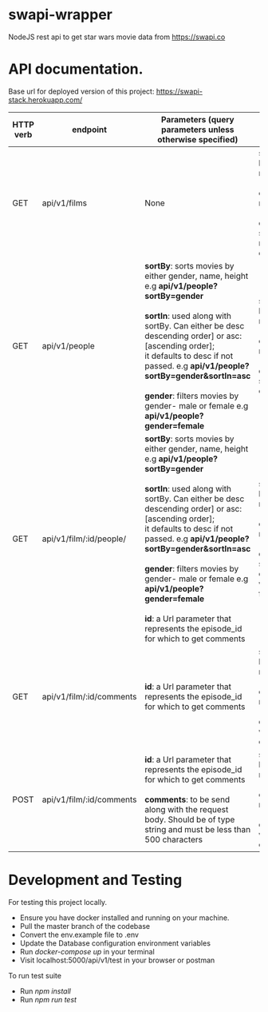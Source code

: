 # swapi-wrapper

NodeJS rest api to get star wars movie data from https://swapi.co

# API documentation.

Base url for deployed version of this project: https://swapi-stack.herokuapp.com/

HTTP verb | endpoint | Parameters (query parameters unless otherwise specified) | Response | Description
|------|------|------|-----|-----|
GET | api/v1/films | None | success: boolean, message: [success or an error message (if any)], data: [all star wars movies data]| This resource fetches all star wars films with number of comments (anonynous). 
GET | api/v1/people | **sortBy**: sorts movies by either gender, name, height e.g **api/v1/people?sortBy=gender**<br/> <br/> **sortIn**: used along with sortBy. Can either be desc descending order] or asc: [ascending order]; <br/> it defaults to desc if not passed. e.g **api/v1/people?sortBy=gender&sortIn=asc** <br/> <br/> **gender**: filters movies by gender- male or female e.g **api/v1/people?gender=female** | success: boolean, message: [success or an error message (if any)], data: [all star wars characters]| This resource fetches all star wars film characters. 
GET | api/v1/film/:id/people/ | **sortBy**: sorts movies by either gender, name, height e.g **api/v1/people?sortBy=gender**<br/> <br/> **sortIn**: used along with sortBy. Can either be desc descending order] or asc: [ascending order]; <br/> it defaults to desc if not passed. e.g **api/v1/people?sortBy=gender&sortIn=asc** <br/> <br/> **gender**: filters movies by gender- male or female e.g **api/v1/people?gender=female** <br /> <br /> **id**: a Url parameter that represents the episode_id for which to get comments | success: boolean, message: [success or an error message (if any)], data: [all star wars characters with the film id]| This resource accepts url parameter- **id** and fetches all star wars film characters with that film episode_id.
GET | api/v1/film/:id/comments | **id**: a Url parameter that represents the episode_id for which to get comments | success: boolean, message: [success or an error message (if any)], data: [Star wars movie comments]| This resource fetches all comments for the requested star wars movie 
POST | api/v1/film/:id/comments | **id**: a Url parameter that represents the episode_id for which to get comments <br /> <br /> **comments**: to be send along with the request body. Should be of type string and must be less than 500 characters | success: boolean, message: [success or an error message (if any)], data: [Star wars movie comment]| This resource fetches posts comments to the requested star wars movie

# Development and Testing

For testing this project locally.
 - Ensure you have docker installed and running on your machine.
 - Pull the master branch of the codebase
 - Convert the env.example file to .env
 - Update the Database configuration environment variables
 - Run *docker-compose up* in your terminal
 - Visit localhost:5000/api/v1/test in your browser or postman
 
To run test suite
  - Run *npm install*
  - Run *npm run test*
